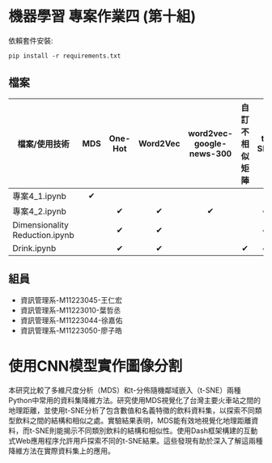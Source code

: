 # 機器學習 專案作業四 (第十組)

依賴套件安裝:

```shell
pip install -r requirements.txt
```

## 檔案

| 檔案/使用技術                | MDS | One-Hot | Word2Vec | word2vec-google-news-300 | 自訂不相似矩陣 | t-SNE | Matplotlib Pyplot | Dash框選放大 | Dash分頁檢視 | Dash點選後強調其他相同資料點 |
|-------------------------|:---:|:-------:|:--------:|:------------------------:|:-------------:|:-----:|:-----------------:|:-----------:|:------------:|:---------------------------:|
| 專案4_1.ipynb           |  ✔  |         |          |                          |               |       |         ✔          |             |              |                             |
| 專案4_2.ipynb           |     |    ✔    |    ✔     |             ✔            |               |   ✔   |         ✔         |      ✔      |              |                             |
| Dimensionality Reduction.ipynb |     |    ✔    |    ✔     |                          |               |   ✔   |         ✔         |      ✔      |      ✔       |                             |
| Drink.ipynb             |     |    ✔    |    ✔     |                          |       ✔       |   ✔   |         ✔         |      ✔      |              |             ✔               |

## 組員

* 資訊管理系-M11223045-王仁宏
* 資訊管理系-M11223010-葉哲丞
* 資訊管理系-M11223044-徐嘉佑
* 資訊管理系-M11223050-廖子皓

# 使用CNN模型實作圖像分割

本研究比較了多維尺度分析（MDS）和t-分佈隨機鄰域嵌入（t-SNE）兩種Python中常用的資料集降維方法。研究使用MDS視覺化了台灣主要火車站之間的地理距離，並使用t-SNE分析了包含數值和名義特徵的飲料資料集，以探索不同類型飲料之間的結構和相似之處。實驗結果表明，MDS能有效地視覺化地理距離資料，而t-SNE則能揭示不同類別飲料的結構和相似性。使用Dash框架構建的互動式Web應用程序允許用戶探索不同的t-SNE結果。這些發現有助於深入了解這兩種降維方法在實際資料集上的應用。